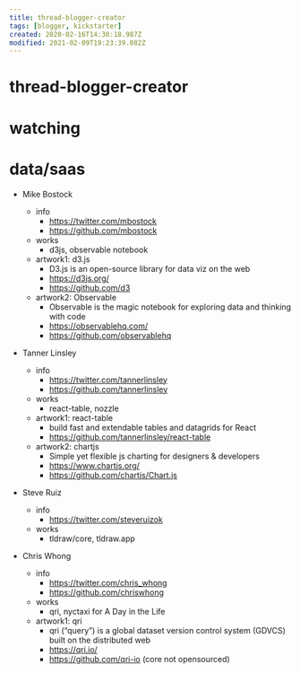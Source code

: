 ```yaml
---
title: thread-blogger-creator
tags: [blogger, kickstarter]
created: 2020-02-16T14:30:18.987Z
modified: 2021-02-09T19:23:39.082Z
---
```


# thread-blogger-creator

# watching

# data/saas
- Mike Bostock
  - info
    - https://twitter.com/mbostock
    - https://github.com/mbostock
  - works
    - d3js, observable notebook
  - artwork1: d3.js
    - D3.js is an open-source library for data viz on the web
    - https://d3js.org/
    - https://github.com/d3 
  - artwork2: Observable
    - Observable is the magic notebook for exploring data and thinking with code
    - https://observablehq.com/
    - https://github.com/observablehq

- Tanner Linsley
  - info
    - https://twitter.com/tannerlinsley
    - https://github.com/tannerlinsley
  - works
    - react-table, nozzle
  - artwork1: react-table
    - build fast and extendable tables and datagrids for React
    - https://github.com/tannerlinsley/react-table
  - artwork2: chartjs
    - Simple yet flexible js charting for designers & developers
    - https://www.chartjs.org/
    - https://github.com/chartjs/Chart.js

- Steve Ruiz
  - info
    - https://twitter.com/steveruizok
  - works
    - tldraw/core, tldraw.app

- Chris Whong
  - info
    - https://twitter.com/chris_whong
    - https://github.com/chriswhong
  - works
    - qri, nyctaxi for A Day in the Life
  - artwork1: qri
    - qri (“query”) is a global dataset version control system (GDVCS) built on the distributed web
    - https://qri.io/
    - https://github.com/qri-io (core not opensourced)
